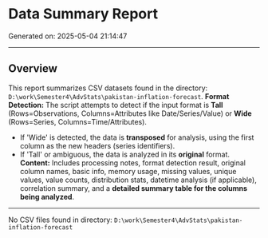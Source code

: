 # Data Summary Report
Generated on: 2025-05-04 21:14:47 

---

## Overview
This report summarizes CSV datasets found in the directory: `D:\work\Semester4\AdvStats\pakistan-inflation-forecast`.
**Format Detection:** The script attempts to detect if the input format is **Tall** (Rows=Observations, Columns=Attributes like Date/Series/Value) or **Wide** (Rows=Series, Columns=Time/Attributes).
  * If 'Wide' is detected, the data is **transposed** for analysis, using the first column as the new headers (series identifiers).
  * If 'Tall' or ambiguous, the data is analyzed in its **original** format.
**Content:** Includes processing notes, format detection result, original column names, basic info, memory usage, missing values, unique values, value counts, distribution stats, datetime analysis (if applicable), correlation summary, and a **detailed summary table for the columns being analyzed**.

---

No CSV files found in directory: `D:\work\Semester4\AdvStats\pakistan-inflation-forecast`